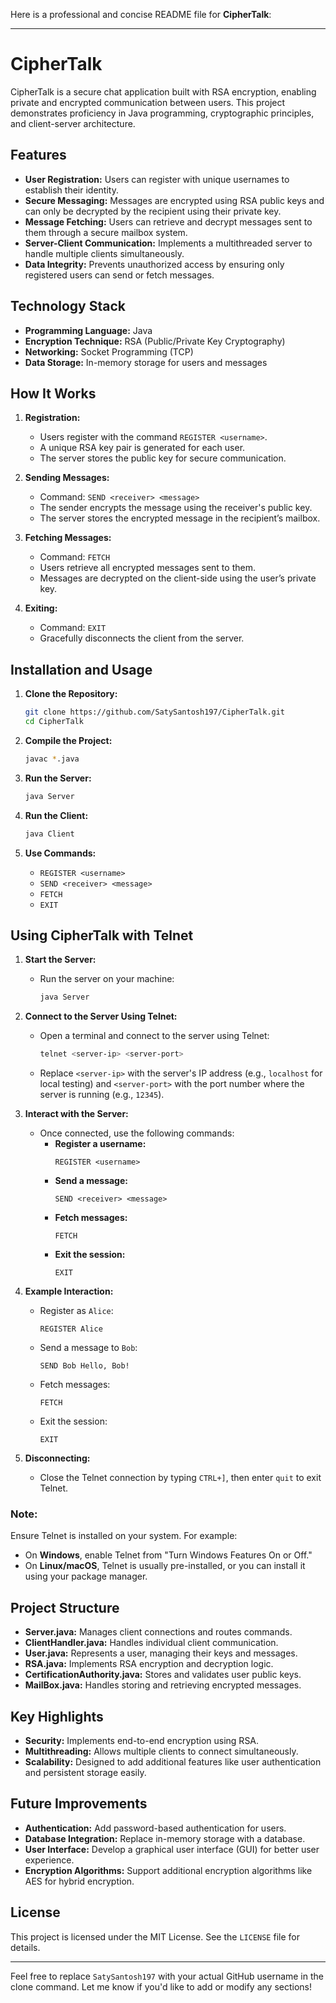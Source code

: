 Here is a professional and concise README file for **CipherTalk**:

---

# CipherTalk

CipherTalk is a secure chat application built with RSA encryption, enabling private and encrypted communication between users. This project demonstrates proficiency in Java programming, cryptographic principles, and client-server architecture.

## Features

- **User Registration:** Users can register with unique usernames to establish their identity.
- **Secure Messaging:** Messages are encrypted using RSA public keys and can only be decrypted by the recipient using their private key.
- **Message Fetching:** Users can retrieve and decrypt messages sent to them through a secure mailbox system.
- **Server-Client Communication:** Implements a multithreaded server to handle multiple clients simultaneously.
- **Data Integrity:** Prevents unauthorized access by ensuring only registered users can send or fetch messages.

## Technology Stack

- **Programming Language:** Java
- **Encryption Technique:** RSA (Public/Private Key Cryptography)
- **Networking:** Socket Programming (TCP)
- **Data Storage:** In-memory storage for users and messages

## How It Works

1. **Registration:**
   - Users register with the command `REGISTER <username>`.
   - A unique RSA key pair is generated for each user.
   - The server stores the public key for secure communication.

2. **Sending Messages:**
   - Command: `SEND <receiver> <message>`
   - The sender encrypts the message using the receiver's public key.
   - The server stores the encrypted message in the recipient’s mailbox.

3. **Fetching Messages:**
   - Command: `FETCH`
   - Users retrieve all encrypted messages sent to them.
   - Messages are decrypted on the client-side using the user’s private key.

4. **Exiting:**
   - Command: `EXIT`
   - Gracefully disconnects the client from the server.

## Installation and Usage

1. **Clone the Repository:**
   ```bash
   git clone https://github.com/SatySantosh197/CipherTalk.git
   cd CipherTalk
   ```

2. **Compile the Project:**
   ```bash
   javac *.java
   ```

3. **Run the Server:**
   ```bash
   java Server
   ```

4. **Run the Client:**
   ```bash
   java Client
   ```

5. **Use Commands:**
   - `REGISTER <username>`
   - `SEND <receiver> <message>`
   - `FETCH`
   - `EXIT`


## Using CipherTalk with Telnet

1. **Start the Server:**
   - Run the server on your machine:
     ```bash
     java Server
     ```

2. **Connect to the Server Using Telnet:**
   - Open a terminal and connect to the server using Telnet:
     ```bash
     telnet <server-ip> <server-port>
     ```
   - Replace `<server-ip>` with the server's IP address (e.g., `localhost` for local testing) and `<server-port>` with the port number where the server is running (e.g., `12345`).

3. **Interact with the Server:**
   - Once connected, use the following commands:
     - **Register a username:**
       ```plaintext
       REGISTER <username>
       ```
     - **Send a message:**
       ```plaintext
       SEND <receiver> <message>
       ```
     - **Fetch messages:**
       ```plaintext
       FETCH
       ```
     - **Exit the session:**
       ```plaintext
       EXIT
       ```

4. **Example Interaction:**
   - Register as `Alice`:
     ```plaintext
     REGISTER Alice
     ```
   - Send a message to `Bob`:
     ```plaintext
     SEND Bob Hello, Bob!
     ```
   - Fetch messages:
     ```plaintext
     FETCH
     ```
   - Exit the session:
     ```plaintext
     EXIT
     ```

5. **Disconnecting:**
   - Close the Telnet connection by typing `CTRL+]`, then enter `quit` to exit Telnet.

### Note:
Ensure Telnet is installed on your system. For example:
- On **Windows**, enable Telnet from "Turn Windows Features On or Off."
- On **Linux/macOS**, Telnet is usually pre-installed, or you can install it using your package manager.

## Project Structure

- **Server.java:** Manages client connections and routes commands.
- **ClientHandler.java:** Handles individual client communication.
- **User.java:** Represents a user, managing their keys and messages.
- **RSA.java:** Implements RSA encryption and decryption logic.
- **CertificationAuthority.java:** Stores and validates user public keys.
- **MailBox.java:** Handles storing and retrieving encrypted messages.

## Key Highlights

- **Security:** Implements end-to-end encryption using RSA.
- **Multithreading:** Allows multiple clients to connect simultaneously.
- **Scalability:** Designed to add additional features like user authentication and persistent storage easily.

## Future Improvements

- **Authentication:** Add password-based authentication for users.
- **Database Integration:** Replace in-memory storage with a database.
- **User Interface:** Develop a graphical user interface (GUI) for better user experience.
- **Encryption Algorithms:** Support additional encryption algorithms like AES for hybrid encryption.

## License

This project is licensed under the MIT License. See the `LICENSE` file for details.

---

Feel free to replace `SatySantosh197` with your actual GitHub username in the clone command. Let me know if you'd like to add or modify any sections!
